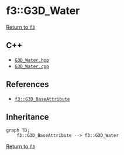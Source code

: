 # f3::G3D_Water

[Return to `f3`](/docs/f3.md)

## C++

- [`G3D_Water.hpp`](/src/f3/G3D_Water.hpp)
- [`G3D_Water.cpp`](/src/f3/G3D_Water.cpp)

## References

- [`f3::G3D_BaseAttribute`](/docs/f3/G3D_BaseAttribute.md)

## Inheritance

```mermaid
graph TD;
    f3::G3D_BaseAttribute --> f3::G3D_Water
```

[Return to `f3`](/docs/f3.md)
